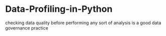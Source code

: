 # Data-Profiling-in-Python
checking data quality before performing any sort of analysis is a good data governance practice
